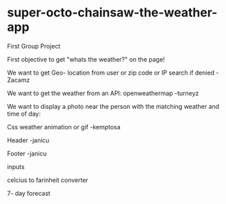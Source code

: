 # super-octo-chainsaw-the-weather-app
First Group Project


First objective to get "whats the weather?" on the page!

We want to get Geo- location from user or zip code or IP search if denied -Zacamz

We want to get the weather from an API: openweathermap -turneyz

We want to display a photo near the person with the matching weather and time of day: 

Css weather animation or gif -kemptosa

Header -janicu

Footer -janicu

inputs

celcius to farinheit converter

7- day forecast

